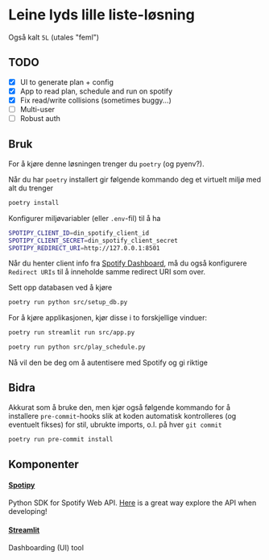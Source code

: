 # Leine lyds lille liste-løsning
Også kalt `5L` (utales "feml")

## TODO
- [x] UI to generate plan + config
- [x] App to read plan, schedule and run on spotify
- [x] Fix read/write collisions (sometimes buggy...)
- [ ] Multi-user
- [ ] Robust auth

## Bruk
For å kjøre denne løsningen trenger du `poetry` (og pyenv?).

Når du har `poetry` installert gir følgende kommando deg et virtuelt miljø med alt du trenger
```sh
poetry install
```

Konfigurer miljøvariabler (eller `.env`-fil) til å ha
```sh
SPOTIPY_CLIENT_ID=din_spotify_client_id
SPOTIPY_CLIENT_SECRET=din_spotify_client_secret
SPOTIPY_REDIRECT_URI=http://127.0.0.1:8501
```

Når du henter client info fra [Spotify Dashboard](https://developer.spotify.com/dashboard/), må du også konfigurere `Redirect URIs` til å inneholde samme redirect URI som over.

Sett opp databasen ved å kjøre
```sh
poetry run python src/setup_db.py
```


For å kjøre applikasjonen, kjør disse i to forskjellige vinduer:
```sh
poetry run streamlit run src/app.py
```
```sh
poetry run python src/play_schedule.py
```

Nå vil den be deg om å autentisere med Spotify og gi riktige

## Bidra
Akkurat som å bruke den, men kjør også følgende kommando for å installere `pre-commit`-hooks slik at koden automatisk kontrolleres (og eventuelt fikses) for stil, ubrukte imports, o.l. på hver `git commit`
```sh
poetry run pre-commit install
```

## Komponenter
#### [Spotipy](https://spotipy.readthedocs.io/en/2.19.0/)
Python SDK for Spotify Web API. [Here](https://developer.spotify.com/console/) is a great way explore the API when developing!

#### [Streamlit](https://docs.streamlit.io/library/get-started)
Dashboarding (UI) tool
